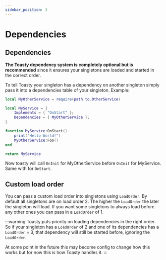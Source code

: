 ```yaml
---
sidebar_position: 3
---
```


# Dependencies

## Dependencies

**The Toasty dependency system is completely optional but is recommended** since it ensures your singletons are loaded and started in the correct order.

To tell Toasty your singleton has a dependency on another singleton simply pass it into a dependencies table of your singleton. Example:

```lua
local MyOtherService = require(path.to.OtherService)

local MyService = {
	Implements = { "OnStart" };
	Dependencies = { MyOtherService };
}

function MyService:OnStart()
	print("Hello World!")
	MyOtherService:Foo()
end

return MyService
```

Now toasty will call `OnInit` for MyOtherService before `OnInit` for MyService. Same with for `OnStart`. 

## Custom load order

You can pass a custom load order into singletons using `LoadOrder`. By default all singletons are on load order 2. The higher the `LoadOrder` the later the singleton will load. If you want some singletons to always load before any other ones you can pass in a `LoadOrder` of 1.

:::warning
Toasty puts priority on loading dependencies in the right order. So if your singleton has a `LoadOrder` of 2 and one of its dependencies has a `LoadOrder` = 3, that dependency will still be started before, ignoring the `LoadOrder`.

At some point in the future this may become config to change how this works but for now this is how Toasty handles it.
:::